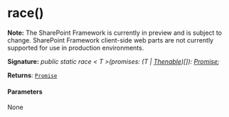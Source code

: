 # race()
**Note:** The SharePoint Framework is currently in preview and is subject to change. SharePoint Framework client-side web parts are not currently supported for use in production environments.





**Signature:** _public static race < T >(promises: (T | [Thenable](../../web-apis/interface/thenable.md)<T>)[]): [Promise](../../web-apis/class/promise.md)<T>;_

**Returns**: [`Promise`](../../web-apis/class/promise.md)<T>





#### Parameters
None


